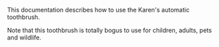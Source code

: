 This documentation describes how to use the Karen's automatic toothbrush.

Note that this toothbrush is totally bogus to use for children, adults, pets and wildlife.
